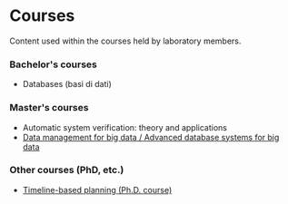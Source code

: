 # Courses
Content used within the courses held by laboratory members.

### Bachelor's courses
* Databases (basi di dati)

### Master's courses
* Automatic system verification: theory and applications
* [Data management for big data / Advanced database systems for big data](https://github.com/dslab-uniud/teaching/tree/main/courses/Data%20Management%20for%20Big%20Data)


### Other courses (PhD, etc.)
* [Timeline-based planning (Ph.D. course)](https://github.com/dslab-uniud/teaching/tree/main/courses/Timeline-based%20planning)

